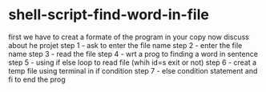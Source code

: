 # shell-script-find-word-in-file
first we have to creat a formate of the program in your copy
now discuss about he projet
step 1 - ask to enter the file name 
step 2 - enter the file name
step 3 - read the file 
step 4 - wrt a prog to finding a word in sentence
step 5 - using if else loop to read file (whih id=s exit or not)
step 6 - creat a temp file using terminal in if condition 
step 7 - else condition statement
and fi to end the prog
